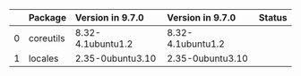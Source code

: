 <!-- markdown-link-check-disable -->

|    | Package   | Version in 9.7.0   | Version in 9.7.0   | Status   |
|---:|:----------|:-------------------|:-------------------|:---------|
|  0 | coreutils | 8.32-4.1ubuntu1.2  | 8.32-4.1ubuntu1.2  |          |
|  1 | locales   | 2.35-0ubuntu3.10   | 2.35-0ubuntu3.10   |          |